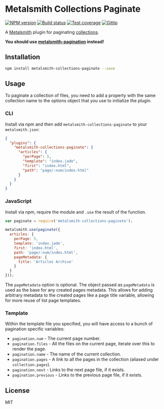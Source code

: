 # Metalsmith Collections Paginate

[![NPM version][npm-image]][npm-url]
[![Build status][travis-image]][travis-url]
[![Test coverage][coveralls-image]][coveralls-url]
[![Gittip][gittip-image]][gittip-url]

A [Metalsmith](http://metalsmith.io/) plugin for paginating [collections](https://github.com/segmentio/metalsmith-collections).

**You should use [metalsmith-pagination](https://github.com/blakeembrey/metalsmith-pagination) instead!**

## Installation

```sh
npm install metalsmith-collections-paginate --save
```

## Usage

To paginate a collection of files, you need to add a property with the same collection name to the options object that you use to initialize the plugin.

### CLI

Install via npm and then add `metalsmith-collections-paginate` to your `metalsmith.json`:

```json
{
  "plugins": {
    "metalsmith-collections-paginate": {
      "articles": {
        "perPage": 5,
        "template": "index.jade",
        "first": "index.html",
        "path": "page/:num/index.html"
      }
    }
  }
}
```

### JavaScript

Install via npm, require the module and `.use` the result of the function.

```js
var paginate = require('metalsmith-collections-paginate');

metalsmith.use(paginate({
  articles: {
    perPage: 5,
    template: 'index.jade',
    first: 'index.html',
    path: 'page/:num/index.html',
    pageMetadata: {
      title: 'Articles Archive'
    }
  }
}));
```

The `pageMetadata` option is optional. The object passed as `pageMetadata`
is used as the base for any created pages metadata. This allows for adding
arbitrary metadata to the created pages like a page title variable, allowing
for more reuse of list page templates.


### Template

Within the template file you specified, you will have access to a bunch of pagination specific variables:

* `pagination.num` - The current page number.
* `pagination.files` - All the files on the current page, iterate over this to render the page.
* `pagination.name` - The name of the current collection.
* `pagination.pages` - A link to all the pages in the collection (aliased under `collection.pages`).
* `pagination.next` - Links to the next page file, if it exists.
* `pagination.previous` - Links to the previous page file, if it exists.

## License

MIT

[npm-image]: https://img.shields.io/npm/v/metalsmith-collections-paginate.svg?style=flat
[npm-url]: https://npmjs.org/package/metalsmith-collections-paginate
[travis-image]: https://img.shields.io/travis/blakeembrey/metalsmith-collections-paginate.svg?style=flat
[travis-url]: https://travis-ci.org/blakeembrey/metalsmith-collections-paginate
[coveralls-image]: https://img.shields.io/coveralls/blakeembrey/metalsmith-collections-paginate.svg?style=flat
[coveralls-url]: https://coveralls.io/r/blakeembrey/metalsmith-collections-paginate?branch=master
[gittip-image]: https://img.shields.io/gittip/blakeembrey.svg?style=flat
[gittip-url]: https://www.gittip.com/blakeembrey
